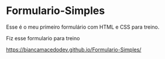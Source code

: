 # Formulario-Simples
Esse é o meu primeiro formulário com HTML e CSS para treino.

Fiz esse formulario para treino

https://biancamacedodev.github.io/Formulario-Simples/
